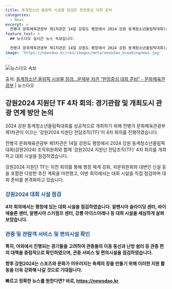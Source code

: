 ```yaml
---
title: 동계청소년 올림픽 시설물 점검은 현장중심 대회 준비
categories:
  - News
excerpt: >
  전병극 문화체육관광부 제1차관은 14일 강원도 평창에서 2024 강원 동계청소년올림픽대회(강원2024) 조직…
feature_text: >
  ## 뉴스다오 실시간 뉴스 속보입니다.

  전병극 문화체육관광부 제1차관은 14일 강원도 평창에서 2024 강원 동계청소년올림픽대회(강원2024) 조직…
image: 'https://newsdao.kr/res/images/meta/newsdao_breakingnews.jpg'
---
```


![뉴스다오 속보](https://newsdao.kr/res/images/meta/newsdao_breakingnews.jpg)

<p>출처: <a href="https://newsdao.kr/2796" rel="dofollow">동계청소년 올림픽 시설물 점검…문체부 차관 “현장중심 대회 준비” - 문화체육관광부</a> | 뉴스다오</p>

<h2 data-ke-size="size26">강원2024 지원단 TF 4차 회의: 경기관람 및 개최도시 관광 연계 방안 논의</h2>
2024 강원 동계청소년올림픽대회를 성공적으로 개최하기 위해 전병극 문화체육관광부 제1차관이 이끄는 '강원2024 지원단 전담조직(TF)'이 4차 회의를 진행하였습니다.

<p data-ke-size="size16">전병극 문화체육관광부 제1차관은 14일 강원도 평창에서 2024 강원 동계청소년올림픽대회(강원2024) 조직위원회와 함께 ‘강원2024 지원단 전담조직(TF)’ 4차 회의를 개최하고 대회 시설을 점검하였습니다.</p>

강원2024 지원단 TF는 이전 회의를 통해 행정 체계 강화, 자문위원회와 대변인 신설 등을 포함한 다양한 추진 계획을 마련했고, 이번 회의에서는 대회 시설을 직접 점검하며 대회 준비를 본격화하고 있습니다.

<h3><b><span style="color: #1a5490;">강원2024 대회 시설 점검</span><b></h3>
4차 회의에서는 평창에 있는 대회 시설을 점검하였습니다. 알펜시아 슬라이딩 센터, 바이애슬론 센터, 알펜시아 스키점프 센터, 강릉 아이스아레나 등 대회 시설을 세심하게 살펴보았습니다.

<h3><b><span style="color: #1a5490;">관중 및 관람객 서비스 및 편의시설 확인</span><b></h3>
특히, 야외에서 진행되는 경기들을 고려하여 관중들의 이동 동선과 난방 쉼터 등 관중 편의 대책을 중점적으로 확인하였으며, 관중 서비스 및 편의시설을 점검하였습니다.

향후 강원2024는 스포츠와 문화가 어우러지는 축제의 장을 만들기 위해 이러한 지원 활동을 더욱 강화해 나갈 것으로 기대됩니다. 

빠르고 정확한 뉴스를 원한다면? 바로, <a href="https://newsdao.kr" rel="dofollow">https://newsdao.kr</a>


    
